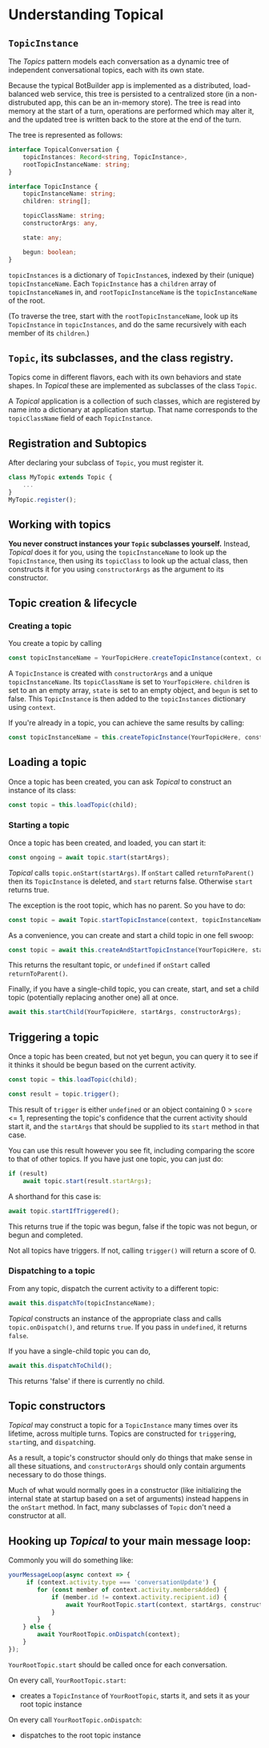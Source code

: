 
# Understanding Topical

## `TopicInstance`

The *Topics* pattern models each conversation as a dynamic tree of independent conversational topics, each with its own state.

Because the typical BotBuilder app is implemented as a distributed, load-balanced web service, this tree is persisted to a centralized store (in a non-distrubuted app, this can be an in-memory store). The tree is read into memory at the start of a turn, operations are performed which may alter it, and the updated tree is written back to the store at the end of the turn.

The tree is represented as follows:

```ts
interface TopicalConversation {
    topicInstances: Record<string, TopicInstance>,
    rootTopicInstanceName: string;
}

interface TopicInstance {
    topicInstanceName: string;
    children: string[];

    topicClassName: string;
    constructorArgs: any,

    state: any;

    begun: boolean;
}
```

`topicInstances` is a dictionary of `TopicInstance`s, indexed by their (unique) `topicInstanceName`. Each `TopicInstance` has a `children` array of `topicInstanceName`s in, and `rootTopicInstanceName` is the `topicInstanceName` of the root.

(To traverse the tree, start with the `rootTopicInstanceName`, look up its `TopicInstance` in `topicInstances`, and do the same recursively with each member of its `children`.)

## `Topic`, its subclasses, and the class registry.

Topics come in different flavors, each with its own behaviors and state shapes. In *Topical* these are implemented as subclasses of the class `Topic`.

A *Topical* application is a collection of such classes, which are registered by name into a dictionary at application startup. That name corresponds to the `topicClassName` field of each `TopicInstance`.

## Registration and Subtopics

After declaring your subclass of `Topic`, you must register it.

```ts
class MyTopic extends Topic {
    ...
}
MyTopic.register();
```

## Working with topics

**You never construct instances your `Topic` subclasses yourself.** Instead, *Topical* does it for you, using the `topicInstanceName` to look up the `TopicInstance`, then using its `topicClass` to look up the actual class, then constructs it for you using `constructorArgs` as the argument to its constructor.

## Topic creation & lifecycle

### Creating a topic

You create a topic by calling

```ts
const topicInstanceName = YourTopicHere.createTopicInstance(context, constructorArgs);
```

A `TopicInstance` is created with `constructorArgs` and a unique `topicInstanceName`. Its `topicClassName` is set to `YourTopicHere`. `children` is set to an an empty array, `state` is set to an empty object, and `begun` is set to false. This `TopicInstance` is then added to the `topicInstances` dictionary using `context`. 

If you're already in a topic, you can achieve the same results by calling:

```ts
const topicInstanceName = this.createTopicInstance(YourTopicHere, constructorArgs);
```

## Loading a topic

Once a topic has been created, you can ask *Topical* to construct an instance of its class:

```ts
const topic = this.loadTopic(child);
```

### Starting a topic

Once a topic has been created, and loaded, you can start it:

```ts
const ongoing = await topic.start(startArgs);
```

*Topical* calls `topic.onStart(startArgs)`. If `onStart` called `returnToParent()` then its `TopicInstance` is deleted, and `start` returns false. Otherwise `start` returns true.

The exception is the root topic, which has no parent. So you have to do:

```ts
const topic = await Topic.startTopicInstance(context, topicInstanceName, startArgs);
```

As a convenience, you can create and start a child topic in one fell swoop:

```ts
const topic = await this.createAndStartTopicInstance(YourTopicHere, startArgs, constructorArgs);
```

This returns the resultant topic, or `undefined` if `onStart` called `returnToParent()`.

Finally, if you have a single-child topic, you can create, start, and set a child topic (potentially replacing another one) all at once.

```ts
await this.startChild(YourTopicHere, startArgs, constructorArgs);
```

## Triggering a topic

Once a topic has been created, but not yet begun, you can query it to see if it thinks it should be begun based on the current activity.

```ts
const topic = this.loadTopic(child);

const result = topic.trigger();
```

This result of `trigger` is either `undefined` or an object containing 0 > `score` <= 1, representing the topic's confidence that the current activity should start it, and the `startArgs` that should be supplied to its `start` method in that case.

You can use this result however you see fit, including comparing the score to that of other topics. If you have just one topic, you can just do:

```ts
if (result)
    await topic.start(result.startArgs);
```

A shorthand for this case is:

```ts
await topic.startIfTriggered();
```

This returns true if the topic was begun, false if the topic was not begun, or begun and completed.

Not all topics have triggers. If not, calling `trigger()` will return a score of 0.

### Dispatching to a topic

From any topic, dispatch the current activity to a different topic:

```ts
await this.dispatchTo(topicInstanceName);
```

*Topical* constructs an instance of the appropriate class and calls `topic.onDispatch()`, and returns `true`. If you pass in `undefined`, it returns `false`.

If you have a single-child topic you can do,

```ts
await this.dispatchToChild();
```

This returns 'false' if there is currently no child.

## Topic constructors

*Topical* may construct a topic for a `TopicInstance` many times over its lifetime, across multiple turns. Topics are constructed for `trigger`ing, `start`ing, and `dispatch`ing. 

As a result, a topic's constructor should only do things that make sense in all these situations, and `constructorArgs` should only contain arguments necessary to do those things.

Much of what would normally goes in a constructor (like initializing the internal state at startup based on a set of arguments) instead happens in the `onStart` method. In fact, many subclasses of `Topic` don't need a constructor at all.

## Hooking up *Topical* to your main message loop:

Commonly you will do something like:

```ts
yourMessageLoop(async context => {
     if (context.activity.type === 'conversationUpdate') {
        for (const member of context.activity.membersAdded) {
            if (member.id != context.activity.recipient.id) {
                await YourRootTopic.start(context, startArgs, constructorArgs);
            }
        }
    } else {
        await YourRootTopic.onDispatch(context);
    }
});
```

`YourRootTopic.start` should be called once for each conversation.

On every call, `YourRootTopic.start`:
* creates a `TopicInstance` of `YourRootTopic`, starts it, and sets it as your root topic instance

On every call `YourRootTopic.onDispatch`:
* dispatches to the root topic instance

